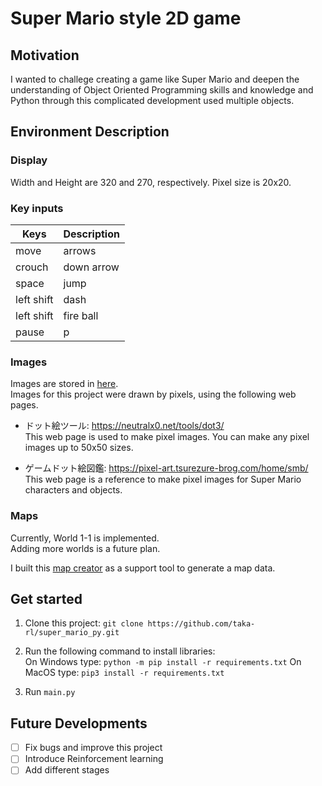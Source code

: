 # Super Mario style 2D game
## Motivation
I wanted to challege creating a game like Super Mario and deepen the understanding of Object Oriented Programming skills and knowledge and Python through this complicated development used multiple objects.


## Environment Description
### Display 
Width and Height are 320 and 270, respectively.
Pixel size is 20x20. 

### Key inputs
|Keys|Description|
| - | - |
| move | arrows |
| crouch | down arrow |
| space | jump |
| left shift | dash |
| left shift | fire ball |
| pause | p |

### Images
Images are stored in [here](https://github.com/taka-rl/super_mario_py/tree/main/img).  
Images for this project were drawn by pixels, using the following web pages.  

- ドット絵ツール: https://neutralx0.net/tools/dot3/  
This web page is used to make pixel images. You can make any pixel images up to 50x50 sizes.

- ゲームドット絵図鑑: https://pixel-art.tsurezure-brog.com/home/smb/  
This web page is a reference to make pixel images for Super Mario characters and objects.

### Maps
Currently, World 1-1 is implemented.  
Adding more worlds is a future plan.

I built this [map creator](https://github.com/taka-rl/map_creator) as a support tool to generate a map data. 

## Get started
1. Clone this project: `git clone https://github.com/taka-rl/super_mario_py.git`

2. Run the following command to install libraries:  
On Windows type: `python -m pip install -r requirements.txt`
On MacOS type: `pip3 install -r requirements.txt`

3. Run `main.py`

## Future Developments
- [ ] Fix bugs and improve this project
- [ ] Introduce Reinforcement learning
- [ ] Add different stages

